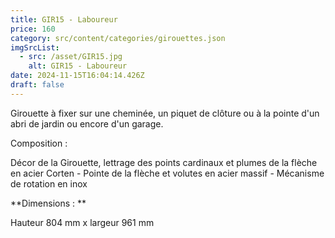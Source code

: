 ```yaml
---
title: GIR15 - Laboureur
price: 160
category: src/content/categories/girouettes.json
imgSrcList:
  - src: /asset/GIR15.jpg
    alt: GIR15 - Laboureur
date: 2024-11-15T16:04:14.426Z
draft: false
---
```


Girouette à fixer sur une cheminée, un piquet de clôture ou à la pointe d'un abri de jardin ou encore d'un garage.

Composition :

Décor de la Girouette, lettrage des points cardinaux et plumes de la flèche en acier Corten - Pointe de la flèche et volutes en acier massif - Mécanisme de rotation en inox

\*\*Dimensions : \*\*

Hauteur 804 mm x largeur 961 mm
